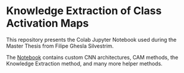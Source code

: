# Knowledge Extraction of Class Activation Maps

This repository presents the Colab Jupyter Notebook used during the Master Thesis from Filipe Ghesla Silvestrim.

The [Notebook](Geo_Cam.ipynb) contains custom CNN architectures, CAM methods, the Knowledge Extraction method, and many more helper methods.